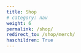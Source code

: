 ```yaml
---
title: Shop
# category: nav
weight: 6
permalink: /shop/
redirect_to: /shop/merch/
haschildren: True
---
```

